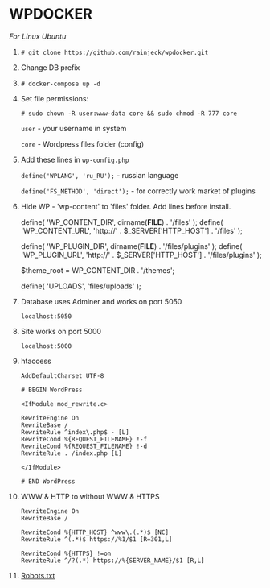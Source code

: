 # WPDOCKER

*For Linux Ubuntu*

1. `# git clone https://github.com/rainjeck/wpdocker.git`

2. Change DB prefix

3. `# docker-compose up -d`

4. Set file permissions:

	`# sudo chown -R user:www-data core && sudo chmod -R 777 core`

	`user` - your username in system

	`core` - Wordpress files folder (config)
	
5. Add these lines in `wp-config.php`
	
	`define('WPLANG', 'ru_RU');` - russian language
	
	`define('FS_METHOD', 'direct');` - for correctly work market of plugins

6. Hide WP - 'wp-content' to 'files' folder. Add lines before install.

	define( 'WP_CONTENT_DIR', dirname(__FILE__) . '/files' );
	define( 'WP_CONTENT_URL', 'http://' . $_SERVER['HTTP_HOST'] . '/files' );

	define( 'WP_PLUGIN_DIR', dirname(__FILE__) . '/files/plugins' );
	define( 'WP_PLUGIN_URL', 'http://' . $_SERVER['HTTP_HOST'] . '/files/plugins' );

	$theme_root = WP_CONTENT_DIR . '/themes';

	define( 'UPLOADS', 'files/uploads' );
	
7. Database uses Adminer and works on port 5050

	`localhost:5050`

8. Site works on port 5000

	`localhost:5000`
	
9. htaccess
	
	```
	AddDefaultCharset UTF-8
	
	# BEGIN WordPress
	
	<IfModule mod_rewrite.c>
	
	RewriteEngine On
	RewriteBase /
	RewriteRule ^index\.php$ - [L]
	RewriteCond %{REQUEST_FILENAME} !-f
	RewriteCond %{REQUEST_FILENAME} !-d
	RewriteRule . /index.php [L]
	
	</IfModule>
	
	# END WordPress
	```
	
10. WWW & HTTP to without WWW & HTTPS
	```
	RewriteEngine On
	RewriteBase /

	RewriteCond %{HTTP_HOST} ^www\.(.*)$ [NC]
	RewriteRule ^(.*)$ https://%1/$1 [R=301,L]

	RewriteCond %{HTTPS} !=on
	RewriteRule ^/?(.*) https://%{SERVER_NAME}/$1 [R,L]
	```
	
11. [Robots.txt](https://gist.github.com/rainjeck/4cadf694438e69db4122d93966b4f49e)

